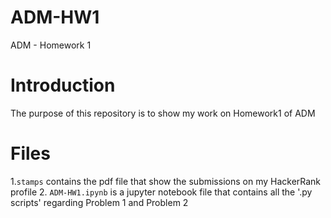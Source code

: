 # ADM-HW1
ADM - Homework 1

# Introduction
The purpose of this repository is to show my work on Homework1 of ADM

# Files

1.`stamps`  contains the pdf file that show the submissions on my HackerRank profile
2. `ADM-HW1.ipynb` is a jupyter notebook file that contains all the '.py scripts' regarding Problem 1 and Problem 2
   
